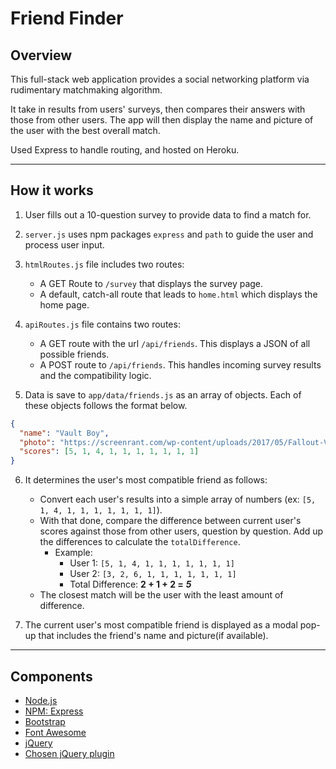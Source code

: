 # Friend Finder

## Overview

This full-stack web application provides a social networking platform via rudimentary matchmaking algorithm.

It take in results from users' surveys, then compares their answers with those from other users. The app will then display the name and picture of the user with the best overall match.

Used Express to handle routing, and hosted on Heroku.

---

## How it works

1. User fills out a 10-question survey to provide data to find a match for.

2. `server.js` uses npm packages `express` and `path` to guide the user and process user input.

3. `htmlRoutes.js` file includes two routes:

   - A GET Route to `/survey` that displays the survey page.
   - A default, catch-all route that leads to `home.html` which displays the home page.

4. `apiRoutes.js` file contains two routes:

   - A GET route with the url `/api/friends`. This displays a JSON of all possible friends.
   - A POST route to `/api/friends`. This handles incoming survey results and the compatibility logic.

5. Data is save to `app/data/friends.js` as an array of objects. Each of these objects follows the format below.

```json
{
  "name": "Vault Boy",
  "photo": "https://screenrant.com/wp-content/uploads/2017/05/Fallout-Vault-Boy.jpg",
  "scores": [5, 1, 4, 1, 1, 1, 1, 1, 1, 1]
}
```

6. It determines the user's most compatible friend as follows:

   - Convert each user's results into a simple array of numbers (ex: `[5, 1, 4, 1, 1, 1, 1, 1, 1, 1]`).
   - With that done, compare the difference between current user's scores against those from other users, question by question. Add up the differences to calculate the `totalDifference`.
     - Example:
       - User 1: `[5, 1, 4, 1, 1, 1, 1, 1, 1, 1]`
       - User 2: `[3, 2, 6, 1, 1, 1, 1, 1, 1, 1]`
       - Total Difference: **2 + 1 + 2 =** **_5_**
   - The closest match will be the user with the least amount of difference.

7. The current user's most compatible friend is displayed as a modal pop-up that includes the friend's name and picture(if available).

---

## Components

- [Node.js](https://nodejs.org/en/)
- [NPM: Express](https://www.npmjs.com/package/express)
- [Bootstrap](http://getbootstrap.com)
- [Font Awesome](https://fontawesome.com)
- [jQuery](http://jquery.com)
- [Chosen jQuery plugin](https://harvesthq.github.io/chosen/)
